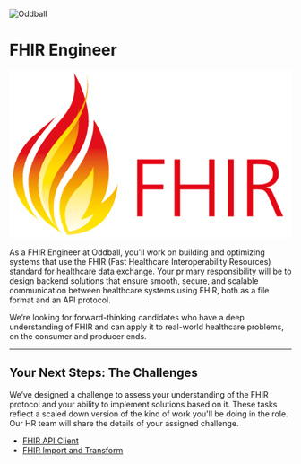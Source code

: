 ![Oddball](https://oddball.io/wp-content/uploads/2024/01/Oddball-Logo-High-Res.png)

# FHIR Engineer

![FHIR](FHIR_logo.png)

As a FHIR Engineer at Oddball, you'll work on building and optimizing systems that use the FHIR (Fast Healthcare Interoperability Resources) standard for healthcare data exchange. Your primary responsibility will be to design backend solutions that ensure smooth, secure, and scalable communication between healthcare systems using FHIR, both as a file format and an API protocol.

We’re looking for forward-thinking candidates who have a deep understanding of FHIR and can apply it to real-world healthcare problems, on the consumer and producer ends.

---

## Your Next Steps: The Challenges

We’ve designed a challenge to assess your understanding of the FHIR protocol and your ability to implement solutions based on it. These tasks reflect a scaled down version of the kind of work you'll be doing in the role. Our HR team will share the details of your assigned challenge.

- [FHIR API Client](fhir-api-client/README.md)
- [FHIR Import and Transform](fhir-import/README.md)
